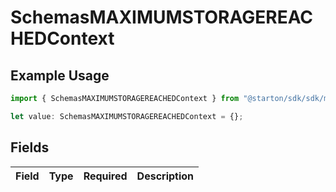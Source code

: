 # SchemasMAXIMUMSTORAGEREACHEDContext

## Example Usage

```typescript
import { SchemasMAXIMUMSTORAGEREACHEDContext } from "@starton/sdk/sdk/models/errors";

let value: SchemasMAXIMUMSTORAGEREACHEDContext = {};
```

## Fields

| Field       | Type        | Required    | Description |
| ----------- | ----------- | ----------- | ----------- |